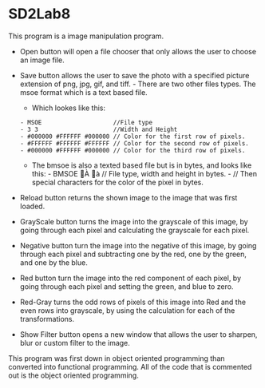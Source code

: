 # SD2Lab8
This program is a image manipulation program. 
- Open button will open a file chooser that only allows the user to choose an image file.
- Save button allows the user to save the photo with a specified picture extension of png, jpg, gif, and tiff.
      - There are two other files types. The msoe format which is a text based file.
     - Which lookes like this:
      
      - MSOE                    //File type
      - 3 3                     //Width and Height
      - #000000 #FFFFFF #000000 // Color for the first row of pixels.
      - #FFFFFF #FFFFFF #FFFFFF // Color for the second row of pixels.
      - #000000 #FFFFFF #000000 // Color for the third row of pixels.
      
     - The bmsoe is also a texted based file but is in bytes, and looks like this:
      - BMSOE  À  à   // File type, width and height in bytes.
      - // Then special characters for the color of the pixel in bytes.
      
- Reload button returns the shown image to the image that was first loaded.
- GrayScale button turns the image into the grayscale of this image, by going through each pixel and calculating the grayscale for each pixel.
- Negative button turn the image into the negative of this image, by going through each pixel and subtracting one by the red, one by the green, and one by the blue.
- Red button turn the image into the red component of each pixel, by going through each pixel and setting the green, and blue to zero.
- Red-Gray turns the odd rows of pixels of this image into Red and the even rows into grayscale, by using the calculation for each of the transformations.
- Show Filter button opens a new window that allows the user to sharpen, blur or custom filter to the image. 

This program was first down in object oriented programming than converted into functional programming. All of the code that is commented out is the object oriented programming.
